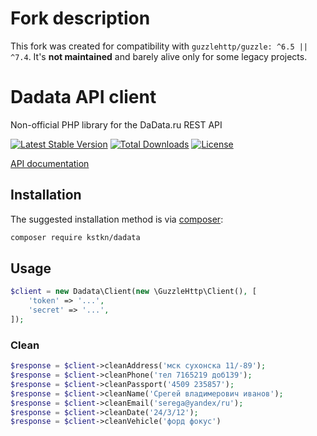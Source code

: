 # Fork description

This fork was created for compatibility with `guzzlehttp/guzzle: ^6.5 || ^7.4`. It's **not maintained** and barely alive
only for some legacy projects.

Dadata API client
=================

Non-official PHP library for the DaData.ru REST API

[![Latest Stable Version](https://poser.pugx.org/kstkn/dadata/version)](https://packagist.org/packages/kstkn/dadata)
[![Total Downloads](https://poser.pugx.org/kstkn/dadata/downloads)](https://packagist.org/packages/kstkn/dadata)
[![License](https://poser.pugx.org/kstkn/dadata/license)](https://packagist.org/packages/kstkn/dadata)

[API documentation](https://dadata.ru/api/clean/)

## Installation

The suggested installation method is via [composer](https://getcomposer.org/):

```sh
composer require kstkn/dadata
```

## Usage

``` php
$client = new Dadata\Client(new \GuzzleHttp\Client(), [
    'token' => '...',
    'secret' => '...',
]);
```

### Clean

``` php
$response = $client->cleanAddress('мск сухонска 11/-89');
$response = $client->cleanPhone('тел 7165219 доб139');
$response = $client->cleanPassport('4509 235857');
$response = $client->cleanName('Срегей владимерович иванов');
$response = $client->cleanEmail('serega@yandex/ru');
$response = $client->cleanDate('24/3/12');
$response = $client->cleanVehicle('форд фокус')
```
